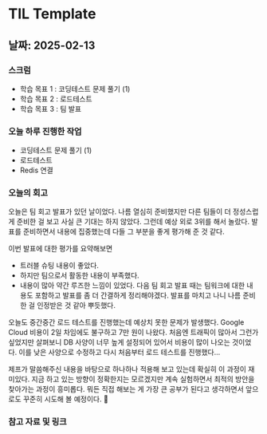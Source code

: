 # TIL Template

## 날짜: 2025-02-13

### 스크럼
- 학습 목표 1 : 코딩테스트 문제 풀기 (1)
- 학습 목표 2 : 로드테스트
- 학습 목표 3 : 팀 발표

### 오늘 하루 진행한 작업
- 코딩테스트 문제 풀기 (1)
- 로드테스트
- Redis 연결

### 오늘의 회고
오늘은 팀 회고 발표가 있던 날이었다. 나름 열심히 준비했지만 다른 팀들이 더 정성스럽게 준비한 걸 보고 사실 큰 기대는 하지 않았다. 그런데 예상 외로 3위를 해서 놀랐다. 발표를 준비하면서 내용에 집중했는데 다들 그 부분을 좋게 평가해 준 것 같다.

이번 발표에 대한 평가를 요약해보면
- 트러블 슈팅 내용이 좋았다.
- 하지만 팀으로서 활동한 내용이 부족했다.
- 내용이 많아 약간 루즈한 느낌이 있었다.
다음 팀 회고 발표 때는 팀워크에 대한 내용도 포함하고 발표를 좀 더 간결하게 정리해야겠다. 발표를 마치고 나니 나름 준비한 걸 인정받은 것 같아 뿌듯했다.

오늘도 중간중간 로드 테스트를 진행했는데 예상치 못한 문제가 발생했다. Google Cloud 비용이 2일 차임에도 불구하고 7만 원이 나왔다. 처음엔 트래픽이 많아서 그런가 싶었지만 살펴보니 DB 사양이 너무 높게 설정되어 있어서 비용이 많이 나오는 것이었다. 이를 낮은 사양으로 수정하고 다시 처음부터 로드 테스트를 진행했다...

제프가 말씀해주신 내용을 바탕으로 하나하나 적용해 보고 있는데 확실히 이 과정이 재미있다. 지금 하고 있는 방향이 정확한지는 모르겠지만 계속 실험하면서 최적의 방안을 찾아가는 과정이 흥미롭다. 뭐든 직접 해보는 게 가장 큰 공부가 된다고 생각하면서 앞으로도 꾸준히 시도해 볼 예정이다. 🚀

### 참고 자료 및 링크